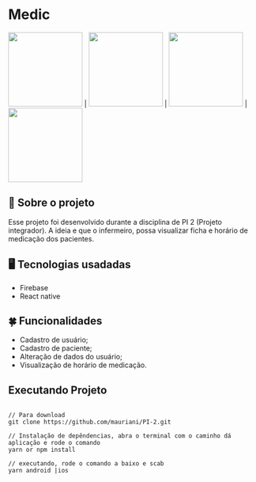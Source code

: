 # Medic
<img src="https://user-images.githubusercontent.com/32397288/143300733-8af32555-f2c7-4ac7-9e26-cf526a5eb439.jpeg" width="150"> | <img src="[https://user-images.githubusercontent.com/32397288/82909243-62595880-9f3f-11ea-934c-daaf24a0676d.jpeg](https://user-images.githubusercontent.com/32397288/137335869-2f040d39-0b42-4cd0-aa95-dfd2ff23bbaa.jpeg)" width="150"> | <img src="([https://user-images.githubusercontent.com/32397288/137335946-bfcf96e8-1fd2-402d-8666-ae0395abc676.jpeg](https://user-images.githubusercontent.com/32397288/137335946-bfcf96e8-1fd2-402d-8666-ae0395abc676.jpeg)" width="150"> | <img src="[https://user-images.githubusercontent.com/32397288/83290146-8d041500-a1bc-11ea-9703-bba25ceb2d98.jpeg](https://user-images.githubusercontent.com/32397288/137336048-61e89817-3fd0-400d-983c-77564c488d46.jpeg)" width="150">

## 🚀 Sobre o projeto

Esse projeto foi desenvolvido durante a disciplina de PI 2 (Projeto integrador). A ideia e que o infermeiro, possa visualizar ficha e horário de medicação dos pacientes.

## 🖥️ Tecnologias usadadas

- Firebase
- React native

## 🍀 Funcionalidades

- Cadastro de usuário;
- Cadastro de paciente;
- Alteração de dados do usuário;
- Visualização de horário de medicação.

## Executando Projeto

```

// Para download 
git clone https://github.com/mauriani/PI-2.git

// Instalação de depêndencias, abra o terminal com o caminho dá aplicação e rode o comando
yarn or npm install

// executando, rode o comando a baixo e scab
yarn android |ios

```
